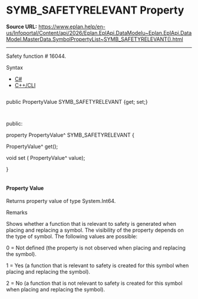 # SYMB_SAFETYRELEVANT Property

**Source URL:** https://www.eplan.help/en-us/Infoportal/Content/api/2026/Eplan.EplApi.DataModelu~Eplan.EplApi.DataModel.MasterData.SymbolPropertyList~SYMB_SAFETYRELEVANT().html

---

Safety function # 16044.

Syntax

- [C#](#i-syntax-CS)
- [C++/CLI](#i-syntax-CPP2005)

```
```
public PropertyValue SYMB_SAFETYRELEVANT {get; set;}
```
```

```
```
public:

property PropertyValue^ SYMB_SAFETYRELEVANT {

   PropertyValue^ get();

   void set (    PropertyValue^ value);

}
```
```

#### Property Value

Returns property value of type System.Int64.

Remarks

Shows whether a function that is relevant to safety is generated when placing and replacing a symbol. The visibility of the property depends on the type of symbol. The following values are possible:

0 = Not defined (the property is not observed when placing and replacing the symbol).

1 = Yes (a function that is relevant to safety is created for this symbol when placing and replacing the symbol).

2 = No (a function that is not relevant to safety is created for this symbol when placing and replacing the symbol).
